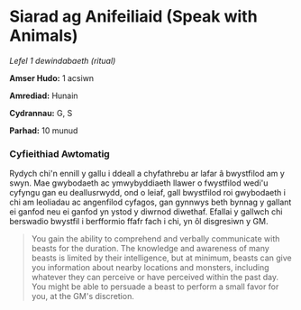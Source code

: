 # Siarad ag Anifeiliaid (Speak with Animals)

*Lefel 1 dewindabaeth (ritual)*

**Amser Hudo:** 1 acsiwn

**Amrediad:** Hunain

**Cydrannau:** G, S

**Parhad:** 10  munud

### Cyfieithiad Awtomatig

Rydych chi'n ennill y gallu i ddeall a chyfathrebu ar lafar â bwystfilod am y swyn. Mae gwybodaeth ac ymwybyddiaeth llawer o fwystfilod wedi'u cyfyngu gan eu deallusrwydd, ond o leiaf, gall bwystfilod roi gwybodaeth i chi am leoliadau ac angenfilod cyfagos, gan gynnwys beth bynnag y gallant ei ganfod neu ei ganfod yn ystod y diwrnod diwethaf. Efallai y gallwch chi berswadio bwystfil i berfformio ffafr fach i chi, yn ôl disgresiwn y GM.

>  You gain the ability to comprehend and verbally communicate with beasts for the duration. The knowledge and awareness of many beasts is limited by their intelligence, but at minimum, beasts can give you information about nearby locations and monsters, including whatever they can perceive or have perceived within the past day. You might be able to persuade a beast to perform a small favor for you, at the GM's discretion.